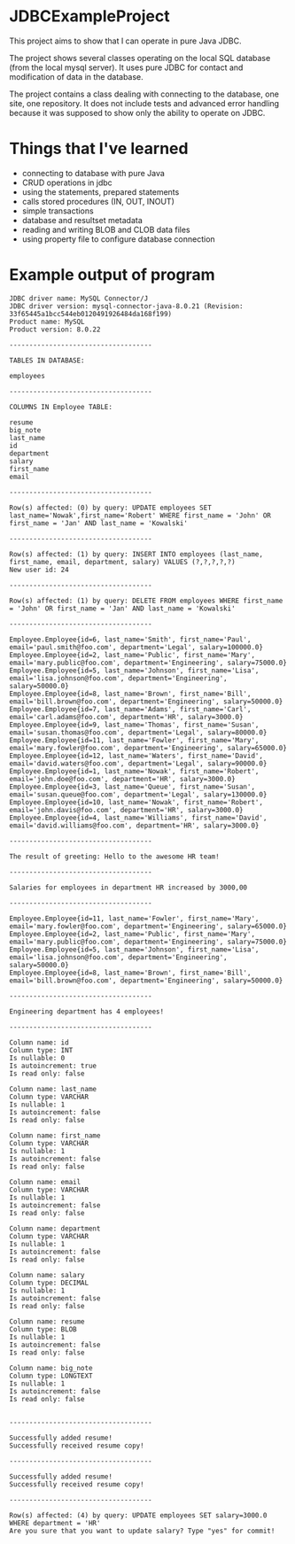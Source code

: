 # JDBCExampleProject
This project aims to show that I can operate in pure Java JDBC.

The project shows several classes operating on the local SQL database (from the local mysql server). 
It uses pure JDBC for contact and modification of data in the database.

The project contains a class dealing with connecting to the database, one site, one repository.
It does not include tests and advanced error handling because it was supposed to show only the ability to operate on JDBC.

# Things that I've learned

- connecting to database with pure Java
- CRUD operations in jdbc
- using the statements, prepared statements 
- calls stored procedures (IN, OUT, INOUT)
- simple transactions
- database and resultset metadata
- reading and writing BLOB and CLOB data files
- using property file to configure database connection

# Example output of program

```Successfully connect to database: jdbc:mysql://localhost:3306/demo?serverTimezone=UTC&useSSL=false
JDBC driver name: MySQL Connector/J
JDBC driver version: mysql-connector-java-8.0.21 (Revision: 33f65445a1bcc544eb0120491926484da168f199)
Product name: MySQL
Product version: 8.0.22

------------------------------------

TABLES IN DATABASE:

employees

------------------------------------

COLUMNS IN Employee TABLE:

resume
big_note
last_name
id
department
salary
first_name
email

------------------------------------

Row(s) affected: (0) by query: UPDATE employees SET last_name='Nowak',first_name='Robert' WHERE first_name = 'John' OR first_name = 'Jan' AND last_name = 'Kowalski' 

------------------------------------

Row(s) affected: (1) by query: INSERT INTO employees (last_name, first_name, email, department, salary) VALUES (?,?,?,?,?)
New user id: 24

------------------------------------

Row(s) affected: (1) by query: DELETE FROM employees WHERE first_name = 'John' OR first_name = 'Jan' AND last_name = 'Kowalski' 

------------------------------------

Employee.Employee{id=6, last_name='Smith', first_name='Paul', email='paul.smith@foo.com', department='Legal', salary=100000.0}
Employee.Employee{id=2, last_name='Public', first_name='Mary', email='mary.public@foo.com', department='Engineering', salary=75000.0}
Employee.Employee{id=5, last_name='Johnson', first_name='Lisa', email='lisa.johnson@foo.com', department='Engineering', salary=50000.0}
Employee.Employee{id=8, last_name='Brown', first_name='Bill', email='bill.brown@foo.com', department='Engineering', salary=50000.0}
Employee.Employee{id=7, last_name='Adams', first_name='Carl', email='carl.adams@foo.com', department='HR', salary=3000.0}
Employee.Employee{id=9, last_name='Thomas', first_name='Susan', email='susan.thomas@foo.com', department='Legal', salary=80000.0}
Employee.Employee{id=11, last_name='Fowler', first_name='Mary', email='mary.fowler@foo.com', department='Engineering', salary=65000.0}
Employee.Employee{id=12, last_name='Waters', first_name='David', email='david.waters@foo.com', department='Legal', salary=90000.0}
Employee.Employee{id=1, last_name='Nowak', first_name='Robert', email='john.doe@foo.com', department='HR', salary=3000.0}
Employee.Employee{id=3, last_name='Queue', first_name='Susan', email='susan.queue@foo.com', department='Legal', salary=130000.0}
Employee.Employee{id=10, last_name='Nowak', first_name='Robert', email='john.davis@foo.com', department='HR', salary=3000.0}
Employee.Employee{id=4, last_name='Williams', first_name='David', email='david.williams@foo.com', department='HR', salary=3000.0}

------------------------------------

The result of greeting: Hello to the awesome HR team!

------------------------------------

Salaries for employees in department HR increased by 3000,00

------------------------------------

Employee.Employee{id=11, last_name='Fowler', first_name='Mary', email='mary.fowler@foo.com', department='Engineering', salary=65000.0}
Employee.Employee{id=2, last_name='Public', first_name='Mary', email='mary.public@foo.com', department='Engineering', salary=75000.0}
Employee.Employee{id=5, last_name='Johnson', first_name='Lisa', email='lisa.johnson@foo.com', department='Engineering', salary=50000.0}
Employee.Employee{id=8, last_name='Brown', first_name='Bill', email='bill.brown@foo.com', department='Engineering', salary=50000.0}

------------------------------------

Engineering department has 4 employees!

------------------------------------

Column name: id
Column type: INT
Is nullable: 0
Is autoincrement: true
Is read only: false

Column name: last_name
Column type: VARCHAR
Is nullable: 1
Is autoincrement: false
Is read only: false

Column name: first_name
Column type: VARCHAR
Is nullable: 1
Is autoincrement: false
Is read only: false

Column name: email
Column type: VARCHAR
Is nullable: 1
Is autoincrement: false
Is read only: false

Column name: department
Column type: VARCHAR
Is nullable: 1
Is autoincrement: false
Is read only: false

Column name: salary
Column type: DECIMAL
Is nullable: 1
Is autoincrement: false
Is read only: false

Column name: resume
Column type: BLOB
Is nullable: 1
Is autoincrement: false
Is read only: false

Column name: big_note
Column type: LONGTEXT
Is nullable: 1
Is autoincrement: false
Is read only: false


------------------------------------

Successfully added resume!
Successfully received resume copy!

------------------------------------

Successfully added resume!
Successfully received resume copy!

------------------------------------

Row(s) affected: (4) by query: UPDATE employees SET salary=3000.0 WHERE department = 'HR' 
Are you sure that you want to update salary? Type "yes" for commit!
```
